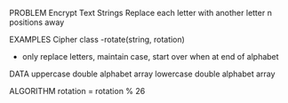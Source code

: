 PROBLEM
Encrypt Text Strings
Replace each letter with another letter n positions away

EXAMPLES
Cipher class
-rotate(string, rotation)

- only replace letters, maintain case, start over when at end of alphabet

DATA
uppercase double alphabet array
lowercase double alphabet array

ALGORITHM
rotation = rotation % 26
